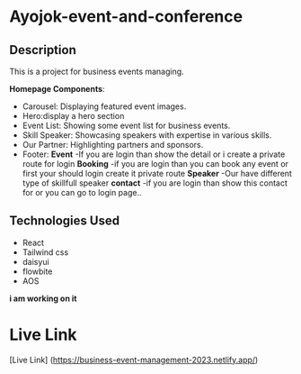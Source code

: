 # Ayojok-event-and-conference

## Description

This is a project for business events managing.

**Homepage Components**:
   - Carousel: Displaying featured event images.
   - Hero:display a hero section
   - Event List: Showing some event list for business events.
   - Skill Speaker: Showcasing speakers with expertise in various skills.
   - Our Partner: Highlighting partners and sponsors.
   - Footer:
**Event**
-If you are login than show the detail or i create a private route for login
**Booking**
-if you are login than you can book any event or first your should login create it private route
**Speaker**
-Our have different type of skillfull speaker
**contact**
-if you are login than show this contact for or you can go to login page..

## Technologies Used

- React
- Tailwind css
- daisyui
- flowbite
- AOS

**i am working on it**
# Live Link
[Live Link] (https://business-event-management-2023.netlify.app/)
